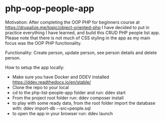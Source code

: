 # php-oop-people-app

Motivation:
After completing the OOP PHP for beginners course at https://drupalize.me/topic/object-oriented-php
I have decided to put in practice everything I have learned, and build this CRUD PHP people list app.
Please note that there is not much of CSS styling in the app as my main focus was the OOP PHP functionality.

Functionality:
Create person, update person, see person details and delete person.

How to setup the app locally:
 - Make sure you have Docker and DDEV installed https://ddev.readthedocs.io/en/stable/
 - Clone the repo to your local
 - cd to the php-list-people-app folder and run:
 ddev start
 - From the project root folder run:
 ddev composer install
 - to play with some ready data, from the root folder import the database with:
 ddev import-db --src=people.sql
 - to open the app in your browser run:
 ddev launch
